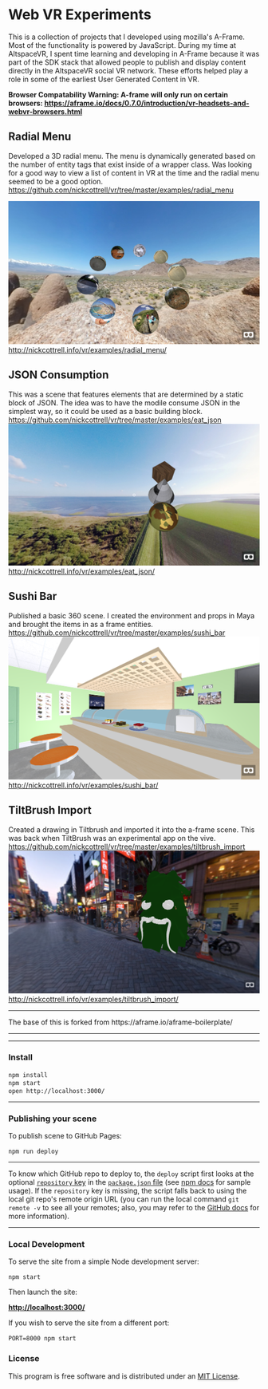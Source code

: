 # Web VR Experiments
This is a collection of projects that I developed using mozilla's A-Frame. Most of the functionality is powered by JavaScript. During my time at AltspaceVR, I spent time learning and developing in A-Frame because it was part of the SDK stack that allowed people to publish and display content directly in the AltspaceVR social VR network. These efforts helped play a role in some of the earliest User Generated Content in VR.

**Browser Compatability Warning: A-frame will only run on certain browsers: https://aframe.io/docs/0.7.0/introduction/vr-headsets-and-webvr-browsers.html**

## Radial Menu
Developed a 3D radial menu. The menu is dynamically generated based on the number of entity tags that exist inside of a wrapper class. Was looking for a good way to view a list of content in VR at the time and the radial menu seemed to be a good option. https://github.com/nickcottrell/vr/tree/master/examples/radial_menu

![Radial Menu](/img/example-radial-menu.png)
http://nickcottrell.info/vr/examples/radial_menu/


## JSON Consumption
This was a scene that features elements that are determined by a static block of JSON. The idea was to have the modile consume JSON in the simplest way, so it could be used as a basic building block. https://github.com/nickcottrell/vr/tree/master/examples/eat_json
![JSON Consumption](/img/example-jay-son.png)
http://nickcottrell.info/vr/examples/eat_json/

## Sushi Bar
Published a basic 360 scene. I created the environment and props in Maya and brought the items in as a frame entities. https://github.com/nickcottrell/vr/tree/master/examples/sushi_bar
![Sushi Bar Web VR](/img/example-sushi-bar-web-vr.png)
http://nickcottrell.info/vr/examples/sushi_bar/


## TiltBrush Import
Created a drawing in Tiltbrush and imported it into the a-frame scene. This was back when TiltBrush was an experimental app on the vive. https://github.com/nickcottrell/vr/tree/master/examples/tiltbrush_import
![TiltBrush Import](/img/example-tiltbrush-import.png)
http://nickcottrell.info/vr/examples/tiltbrush_import/



<hr>
The base of this is forked from
https://aframe.io/aframe-boilerplate/



<hr>
<hr>

### Install


    npm install
	npm start
    open http://localhost:3000/

<hr>


### Publishing your scene

To publish scene to GitHub Pages:

    npm run deploy

<hr>

To know which GitHub repo to deploy to, the `deploy` script first looks at the optional [`repository` key](https://docs.npmjs.com/files/package.json#repository) in the [`package.json` file](package.json) (see [npm docs](https://docs.npmjs.com/files/package.json#repository) for sample usage). If the `repository` key is missing, the script falls back to using the local git repo's remote origin URL (you can run the local command `git remote -v` to see all your remotes; also, you may refer to the [GitHub docs](https://help.github.com/articles/about-remote-repositories/) for more information).

<hr>


### Local Development

To serve the site from a simple Node development server:

    npm start

Then launch the site:

[__http://localhost:3000/__](http://localhost:3000/)

If you wish to serve the site from a different port:

    PORT=8000 npm start


### License

This program is free software and is distributed under an [MIT License](LICENSE).
